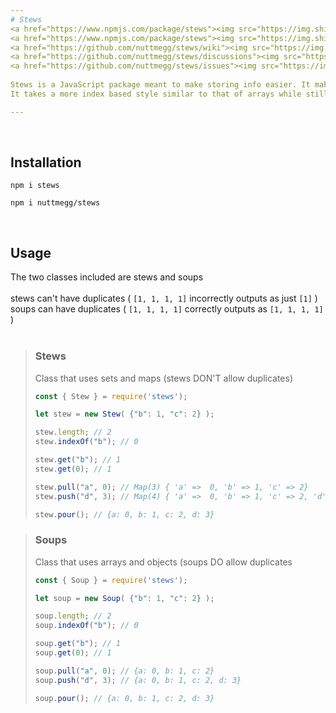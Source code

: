 ```yaml
---
# Stews
<a href="https://www.npmjs.com/package/stews"><img src="https://img.shields.io/npm/v/stews?style=flat&color=red&logo=npm&logoColor=white" alt="version" />
<a href="https://www.npmjs.com/package/stews"><img src="https://img.shields.io/npm/dt/stews?style=flat&color=green&logo=Codeforces&logoColor=white" alt="downloads" />
<a href="https://github.com/nuttmegg/stews/wiki"><img src="https://img.shields.io/badge/documentation-stews?color=purple&logo=gitbook&logoColor=white" alt="documentation" />
<a href="https://github.com/nuttmegg/stews/discussions"><img src="https://img.shields.io/github/discussions/nuttmegg/stews?logo=wechat&logoColor=white" alt="discussions" />
<a href="https://github.com/nuttmegg/stews/issues"><img src="https://img.shields.io/github/issues/nuttmegg/stews" alt="issues" />
  
Stews is a JavaScript package meant to make storing info easier. It makes two new classes with combinations of elements from arrays, objects, sets and maps.<br><br>
It takes a more index based style similar to that of arrays while still maintaining the style of objects, sets and maps.<br><br>

---
```


<br>

## Installation
```console
npm i stews
```
```console
npm i nuttmegg/stews
```
<br>

## Usage
The two classes included are stews and soups<br><br>
stews can't have duplicates ( `[1, 1, 1, 1]` incorrectly outputs as just `[1]` )<br>
soups can have duplicates ( `[1, 1, 1, 1]` correctly outputs as `[1, 1, 1, 1]` )<br><br>
> ### Stews
> Class that uses sets and maps (stews DON'T allow duplicates)
> ```js
> const { Stew } = require('stews');
> 
> let stew = new Stew( {"b": 1, "c": 2} );
> 
> stew.length; // 2
> stew.indexOf("b"); // 0
> 
> stew.get("b"); // 1
> stew.get(0); // 1
> 
> stew.pull("a", 0); // Map(3) { 'a' =>  0, 'b' => 1, 'c' => 2}
> stew.push("d", 3); // Map(4) { 'a' =>  0, 'b' => 1, 'c' => 2, 'd' => 3}
>
> stew.pour(); // {a: 0, b: 1, c: 2, d: 3}
> ```

> ### Soups
> Class that uses arrays and objects (soups DO allow duplicates
> ```js
> const { Soup } = require('stews');
> 
> let soup = new Soup( {"b": 1, "c": 2} );
> 
> soup.length; // 2
> soup.indexOf("b"); // 0
>
> soup.get("b"); // 1
> soup.get(0); // 1
> 
> soup.pull("a", 0); // {a: 0, b: 1, c: 2}
> soup.push("d", 3); // {a: 0, b: 1, c: 2, d: 3}
>
> soup.pour(); // {a: 0, b: 1, c: 2, d: 3}
> ```
